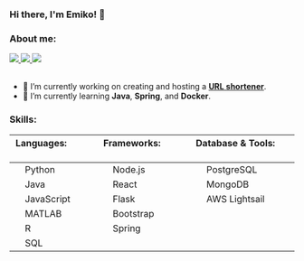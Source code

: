 ### Hi there, I'm Emiko! 👋

### About me:

<a href="mailto:emikoelizabethbell@gmail.com">
    <img src="https://img.shields.io/badge/Email-emikoelizabethbell@gmail.com-blue" />
</a>
<a href="https://www.linkedin.com/in/emikobell">
    <img src="https://img.shields.io/badge/LinkedIn-emikobell-blue" />
</a>
<a href="https://emikobell.github.io">
    <img src="https://img.shields.io/badge/Website-emikobell.github.io-blue" />
</a>
<br/>
<br/>

- 🔭 I’m currently working on creating and hosting a **[URL shortener](https://github.com/emikobell/url-shortener)**.
- 🌱 I’m currently learning **Java**, **Spring**, and **Docker**.

### Skills:

| Languages: &nbsp; &nbsp; &nbsp; &nbsp; &nbsp; &nbsp; &nbsp; &nbsp; &nbsp; &nbsp; | Frameworks: &nbsp; &nbsp; &nbsp; &nbsp; &nbsp; &nbsp; &nbsp; &nbsp; &nbsp; &nbsp; | Database & Tools: &nbsp; &nbsp; &nbsp; &nbsp; &nbsp; &nbsp; &nbsp; &nbsp; &nbsp; &nbsp; |
| ---- | ---- | ---- |
|<img src="https://upload.wikimedia.org/wikipedia/commons/c/c3/Python-logo-notext.svg" width="15px" align="center"> Python | <img src="https://upload.wikimedia.org/wikipedia/commons/thumb/d/d9/Node.js_logo.svg/1180px-Node.js_logo.svg.png?20170401104355" width="15px" align="center"> Node.js | <img src="https://upload.wikimedia.org/wikipedia/commons/thumb/2/29/Postgresql_elephant.svg/1920px-Postgresql_elephant.svg.png" width="15px" align="center"> PostgreSQL |
| <img src="https://upload.wikimedia.org/wikipedia/en/thumb/3/30/Java_programming_language_logo.svg/800px-Java_programming_language_logo.svg.png" width="15px" align="center"> Java | <img src="https://upload.wikimedia.org/wikipedia/commons/thumb/a/a7/React-icon.svg/1920px-React-icon.svg.png" width="15px" align="center"> React | <img src="https://webimages.mongodb.com/_com_assets/cms/kusbhnrd813qmv46m-MongoDBLeaf1.png?auto=format%252Ccompress" height="15px" align="center"> MongoDB |
| <img src="https://upload.wikimedia.org/wikipedia/commons/thumb/9/99/Unofficial_JavaScript_logo_2.svg/1024px-Unofficial_JavaScript_logo_2.svg.png?20141107110902" width="15px" align="center"> JavaScript | <img src="https://flask.palletsprojects.com/en/2.3.x/_images/flask-horizontal.png" width="15px" align="center"> Flask | <img src="https://d1.awsstatic.com/product-marketing/Lightsail/NotALogoHires1024t.bb64e1dae756b668764acf6ceb27ae987a90fd47.png" width="15px" align="center"> AWS Lightsail |
| <img src="https://upload.wikimedia.org/wikipedia/commons/2/21/Matlab_Logo.png" width="15px" align="center"> MATLAB | <img src="https://upload.wikimedia.org/wikipedia/commons/thumb/b/b2/Bootstrap_logo.svg/1920px-Bootstrap_logo.svg.png" width="15px" align="center"> Bootstrap |   |
| <img src="https://upload.wikimedia.org/wikipedia/commons/thumb/1/1b/R_logo.svg/1448px-R_logo.svg.png" width="15px" align="center"> R | <img src="https://spring.io/img/spring.svg" width="15px" align="center"> Spring |   |
| <img src="https://upload.wikimedia.org/wikipedia/commons/8/87/Sql_data_base_with_logo.png?20210130181641" width="15px" align="center"> SQL |   |   |